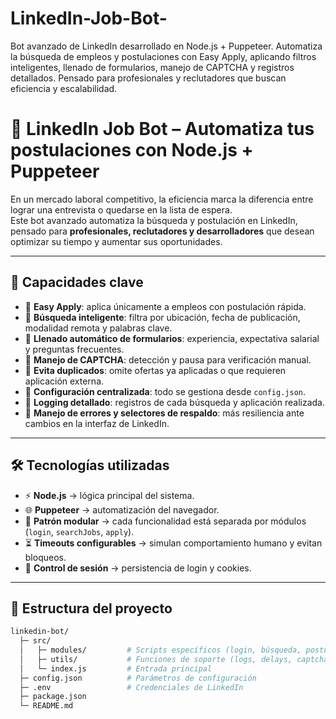 # LinkedIn-Job-Bot-
Bot avanzado de LinkedIn desarrollado en Node.js + Puppeteer. Automatiza la búsqueda de empleos y postulaciones con Easy Apply, aplicando filtros inteligentes, llenado de formularios, manejo de CAPTCHA y registros detallados. Pensado para profesionales y reclutadores que buscan eficiencia y escalabilidad.

# 🤖 LinkedIn Job Bot – Automatiza tus postulaciones con Node.js + Puppeteer

En un mercado laboral competitivo, la eficiencia marca la diferencia entre lograr una entrevista o quedarse en la lista de espera.  
Este bot avanzado automatiza la búsqueda y postulación en LinkedIn, pensado para **profesionales, reclutadores y desarrolladores** que desean optimizar su tiempo y aumentar sus oportunidades.

---

## 🚀 Capacidades clave

- 🔹 **Easy Apply**: aplica únicamente a empleos con postulación rápida.  
- 🔹 **Búsqueda inteligente**: filtra por ubicación, fecha de publicación, modalidad remota y palabras clave.  
- 🔹 **Llenado automático de formularios**: experiencia, expectativa salarial y preguntas frecuentes.  
- 🔹 **Manejo de CAPTCHA**: detección y pausa para verificación manual.  
- 🔹 **Evita duplicados**: omite ofertas ya aplicadas o que requieren aplicación externa.  
- 🔹 **Configuración centralizada**: todo se gestiona desde `config.json`.  
- 🔹 **Logging detallado**: registros de cada búsqueda y aplicación realizada.  
- 🔹 **Manejo de errores y selectores de respaldo**: más resiliencia ante cambios en la interfaz de LinkedIn.  

---

## 🛠️ Tecnologías utilizadas

- ⚡ **Node.js** → lógica principal del sistema.  
- 🌐 **Puppeteer** → automatización del navegador.  
- 🧩 **Patrón modular** → cada funcionalidad está separada por módulos (`login`, `searchJobs`, `apply`).  
- ⏳ **Timeouts configurables** → simulan comportamiento humano y evitan bloqueos.  
- 🔐 **Control de sesión** → persistencia de login y cookies.  

---

## 📂 Estructura del proyecto

```bash
linkedin-bot/
  ├─ src/
  │   ├─ modules/         # Scripts específicos (login, búsqueda, postulación)
  │   ├─ utils/           # Funciones de soporte (logs, delays, captcha)
  │   └─ index.js         # Entrada principal
  ├─ config.json          # Parámetros de configuración
  ├─ .env                 # Credenciales de LinkedIn
  ├─ package.json
  └─ README.md

